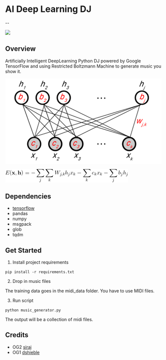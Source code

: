 # AI Deep Learning DJ
--

![](docs/AIDeepLearningDJ.gif)

## Overview
Artificially Intelligent DeepLearning Python DJ powered by Google TensorFlow and using Restricted Boltzmann Machine to generate music you show it.

![](docs/graph.png)

![](docs/formula.gif)

## Dependencies

* [tensorflow](https://www.tensorflow.org/versions/r0.10/get_started/os_setup.html)
* pandas
* numpy
* msgpack
* glob
* tqdm 

## Get Started

1) Install project requirements


```
pip install -r requirements.txt
```

2) Drop in music files

The training data goes in the midi_data folder. You have to use MIDI files. 


3) Run script

```
python music_generator.py
```

 The output will be a collection of midi files. 



## Credits

- OG2 [siraj](https://github.com/llSourcell/Music_Generator_Demo)
- OG1 [dshieble](https://github.com/dshieble) 

